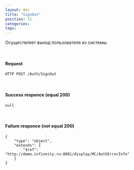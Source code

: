 ```yaml
---
layout: doc
title: "SignOut"
position: 11
categories: 
tags: 
---
```


Осуществляет выход пользователя из системы.

   

#### Request

```
HTTP POST /Auth/SignOut
```

   

#### Success responce (equal 200)

```
null
```

   

#### Failure responce (not equal 200)

```
{
	"type": "object",
	"extends": {
		"$ref": "http://demo.infinnity.ru:8081/display/MC/AuthErrorInfo"
	}
}
```

 

 

